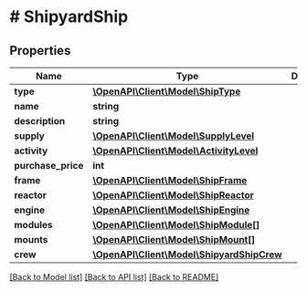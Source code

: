 # # ShipyardShip

## Properties

Name | Type | Description | Notes
------------ | ------------- | ------------- | -------------
**type** | [**\OpenAPI\Client\Model\ShipType**](ShipType.md) |  |
**name** | **string** |  |
**description** | **string** |  |
**supply** | [**\OpenAPI\Client\Model\SupplyLevel**](SupplyLevel.md) |  |
**activity** | [**\OpenAPI\Client\Model\ActivityLevel**](ActivityLevel.md) |  | [optional]
**purchase_price** | **int** |  |
**frame** | [**\OpenAPI\Client\Model\ShipFrame**](ShipFrame.md) |  |
**reactor** | [**\OpenAPI\Client\Model\ShipReactor**](ShipReactor.md) |  |
**engine** | [**\OpenAPI\Client\Model\ShipEngine**](ShipEngine.md) |  |
**modules** | [**\OpenAPI\Client\Model\ShipModule[]**](ShipModule.md) |  |
**mounts** | [**\OpenAPI\Client\Model\ShipMount[]**](ShipMount.md) |  |
**crew** | [**\OpenAPI\Client\Model\ShipyardShipCrew**](ShipyardShipCrew.md) |  |

[[Back to Model list]](../../README.md#models) [[Back to API list]](../../README.md#endpoints) [[Back to README]](../../README.md)

